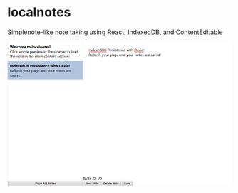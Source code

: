 # localnotes

Simplenote-like note taking using React, IndexedDB, and ContentEditable

![screenshot](localnotes.png)
